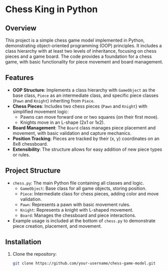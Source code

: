 # Chess King in Python
 
## Overview

This project is a simple chess game model implemented in Python, demonstrating object-oriented programming (OOP) principles. It includes a class hierarchy with at least two levels of inheritance, focusing on chess pieces and a game board. The code provides a foundation for a chess game, with basic functionality for piece movement and board management.

## Features

- **OOP Structure**: Implements a class hierarchy with `GameObject` as the base class, `Piece` as an intermediate class, and specific piece classes (`Pawn` and `Knight`) inheriting from `Piece`.
- **Chess Pieces**: Includes two chess pieces (`Pawn` and `Knight`) with simplified movement logic:
  - Pawns can move forward one or two squares (on their first move).
  - Knights move in an L-shape (2x1 or 1x2).
- **Board Management**: The `Board` class manages piece placement and movement, with basic validation and capture mechanics.
- **Position Tracking**: Pieces are tracked by their (x, y) coordinates on an 8x8 chessboard.
- **Extensibility**: The structure allows for easy addition of new piece types or rules.

## Project Structure

- `chess.py`: The main Python file containing all classes and logic.
  - `GameObject`: Base class for all game objects, storing position.
  - `Piece`: Intermediate class for chess pieces, adding color and move validation.
  - `Pawn`: Represents a pawn with basic movement rules.
  - `Knight`: Represents a knight with L-shaped movement.
  - `Board`: Manages the chessboard and piece interactions.
- Example usage is included at the bottom of `chess.py` to demonstrate piece creation, placement, and movement.

## Installation

1. Clone the repository:
   ```bash
   git clone https://github.com/your-username/chess-game-model.git
